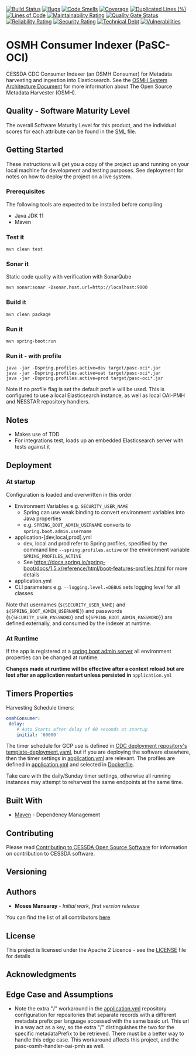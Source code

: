 [![Build Status](https://jenkins.cessda.eu/buildStatus/icon?job=cessda.cdc.osmh-indexer.cmm%2Fmaster)](https://jenkins.cessda.eu/job/cessda.cdc.osmh-indexer.cmm/job/master/)
[![Bugs](https://sonarqube.cessda.eu/api/project_badges/measure?project=eu.cessda.pasc%3Apasc-oci&metric=bugs)](https://sonarqube.cessda.eu/dashboard?id=eu.cessda.pasc%3Apasc-oci)
[![Code Smells](https://sonarqube.cessda.eu/api/project_badges/measure?project=eu.cessda.pasc%3Apasc-oci&metric=code_smells)](https://sonarqube.cessda.eu/dashboard?id=eu.cessda.pasc%3Apasc-oci)
[![Coverage](https://sonarqube.cessda.eu/api/project_badges/measure?project=eu.cessda.pasc%3Apasc-oci&metric=coverage)](https://sonarqube.cessda.eu/dashboard?id=eu.cessda.pasc%3Apasc-oci)
[![Duplicated Lines (%)](https://sonarqube.cessda.eu/api/project_badges/measure?project=eu.cessda.pasc%3Apasc-oci&metric=duplicated_lines_density)](https://sonarqube.cessda.eu/dashboard?id=eu.cessda.pasc%3Apasc-oci)
[![Lines of Code](https://sonarqube.cessda.eu/api/project_badges/measure?project=eu.cessda.pasc%3Apasc-oci&metric=ncloc)](https://sonarqube.cessda.eu/dashboard?id=eu.cessda.pasc%3Apasc-oci)
[![Maintainability Rating](https://sonarqube.cessda.eu/api/project_badges/measure?project=eu.cessda.pasc%3Apasc-oci&metric=sqale_rating)](https://sonarqube.cessda.eu/dashboard?id=eu.cessda.pasc%3Apasc-oci)
[![Quality Gate Status](https://sonarqube.cessda.eu/api/project_badges/measure?project=eu.cessda.pasc%3Apasc-oci&metric=alert_status)](https://sonarqube.cessda.eu/dashboard?id=eu.cessda.pasc%3Apasc-oci)
[![Reliability Rating](https://sonarqube.cessda.eu/api/project_badges/measure?project=eu.cessda.pasc%3Apasc-oci&metric=reliability_rating)](https://sonarqube.cessda.eu/dashboard?id=eu.cessda.pasc%3Apasc-oci)
[![Security Rating](https://sonarqube.cessda.eu/api/project_badges/measure?project=eu.cessda.pasc%3Apasc-oci&metric=security_rating)](https://sonarqube.cessda.eu/dashboard?id=eu.cessda.pasc%3Apasc-oci)
[![Technical Debt](https://sonarqube.cessda.eu/api/project_badges/measure?project=eu.cessda.pasc%3Apasc-oci&metric=sqale_index)](https://sonarqube.cessda.eu/dashboard?id=eu.cessda.pasc%3Apasc-oci)
[![Vulnerabilities](https://sonarqube.cessda.eu/api/project_badges/measure?project=eu.cessda.pasc%3Apasc-oci&metric=vulnerabilities)](https://sonarqube.cessda.eu/dashboard?id=eu.cessda.pasc%3Apasc-oci)

# OSMH Consumer Indexer (PaSC-OCI)

CESSDA CDC Consumer Indexer (an OSMH Consumer) for Metadata harvesting and ingestion into Elasticsearch. See the [OSMH System Architecture Document](https://docs.google.com/document/d/1RrXjpbyUGdd5FKSjrnQmRdbzaCQzE2W-92lYKs1KeCA/edit) for more information about The Open Source Metadata Harvester (OSMH).

## Quality - Software Maturity Level

The overall Software Maturity Level for this product, and the individual scores for each attribute can be found in the [SML](SML.md) file.

## Getting Started

These instructions will get you a copy of the project up and running on your local machine for development and testing purposes. See deployment for notes on how to deploy the project on a live system.

### Prerequisites

The following tools are expected to be installed before compiling

* Java JDK 11
* Maven

### Test it

    mvn clean test

### Sonar it

Static code quality with verification with SonarQube

    mvn sonar:sonar -Dsonar.host.url=http://localhost:9000

### Build it

    mvn clean package

### Run it

    mvn spring-boot:run

### Run it - with profile

    java -jar -Dspring.profiles.active=dev target/pasc-oci*.jar
    java -jar -Dspring.profiles.active=uat target/pasc-oci*.jar
    java -jar -Dspring.profiles.active=prod target/pasc-oci*.jar

Note if no profile flag is set the default profile will be used. This is configured to use a local Elasticsearch instance, as well as local OAI-PMH and NESSTAR repository handlers.

## Notes

* Makes use of TDD
* For integrations test, loads up an embedded Elasticsearch server with tests against it

## Deployment

### At startup

Configuration is loaded and overwritten in this order

* Environment Variables e.g. `SECURITY_USER_NAME`
    * Spring can use weak binding to convert environment variables into Java properties
    * e.g. `SPRING_BOOT_ADMIN_USERNAME` converts to `spring.boot.admin.username`
* application-[dev,local,prod].yml
  * dev, local and prod refer to Spring profiles, specified by the command line `--spring.profiles.active` or the environment variable `SPRING_PROFILES_ACTIVE`
  * See <https://docs.spring.io/spring-boot/docs/1.5.x/reference/html/boot-features-profiles.html> for more details
* application.yml
* CLI parameters e.g. `--logging.level.=DEBUG` sets logging level for all classes

Note that usernames (`${SECURITY_USER_NAME}` and `${SPRING_BOOT_ADMIN_USERNAME}`) and passwords (`${SECURITY_USER_PASSWORD}` and `${SPRING_BOOT_ADMIN_PASSWORD}`) are defined externally, and consumed by the indexer at runtime.

### At Runtime

If the app is registered at a [spring boot admin server](https://github.com/codecentric/spring-boot-admin) all environment properties can be changed at runtime.

**Changes made at runtime will be effective after a context reload but are lost after an application restart unless persisted in** `application.yml`

## Timers Properties

Harvesting Schedule timers:

```yaml
osmhConsumer:
 delay:
    # Auto Starts after delay of 60 seconds at startup
    initial: '60000'
```

The timer schedule for GCP use is defined in [CDC deployment repository's template-deployment.yaml](https://bitbucket.org/cessda/cessda.cdc.deploy/src/master/osmh-indexer/infrastructure/k8s/template-deployment.yaml), but if you are deploying the software elsewhere, then the timer settings in [application.yml](/src/main/resources/application.yml) are relevant. The profiles are defined in [application.yml](/src/main/resources/application.yml) and selected in [Dockerfile](Dockerfile).

Take care with the daily/Sunday timer settings, otherwise all running instances may attempt to reharvest the same endpoints at the same time.

## Built With

* [Maven](https://maven.apache.org/) - Dependency Management

## Contributing

Please read [Contributing to CESSDA Open Source Software](https://bitbucket.org/cessda/cessda.guidelines.public/src/master/CONTRIBUTING.md) for information on contribution to CESSDA software.

## Versioning

## Authors

* **Moses Mansaray <moses AT doraventures DOT com>** - *Initial work, first version release*

You can find the list of all contributors [here](CONTRIBUTORS.md)

## License

This project is licensed under the Apache 2 Licence - see the [LICENSE](LICENSE.txt) file for details

## Acknowledgments

## Edge Case and Assumptions

* Note the extra "/" workaround in the [application.yml](src/main/resources/application.yml) repository configuration for repositories that separate records with a different metadata prefix per language accessed with the same basic url.  This url in a way act as a key, so the extra "/" distinguishes the two for the specific metadataPrefix to be retrieved.  There must be a better way to handle this edge case.  This workaround affects this project, and the pasc-osmh-handler-oai-pmh as well.
